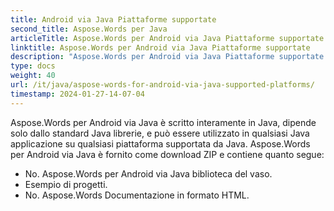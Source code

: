 ```yaml
---
title: Android via Java Piattaforme supportate
second_title: Aspose.Words per Java
articleTitle: Aspose.Words per Android via Java Piattaforme supportate
linktitle: Aspose.Words per Android via Java Piattaforme supportate
description: "Aspose.Words per Android via Java Piattaforme supportate."
type: docs
weight: 40
url: /it/java/aspose-words-for-android-via-java-supported-platforms/
timestamp: 2024-01-27-14-07-04
---
```


Aspose.Words per Android via Java è scritto interamente in Java, dipende solo dallo standard Java librerie, e può essere utilizzato in qualsiasi Java applicazione su qualsiasi piattaforma supportata da Java. Aspose.Words per Android via Java è fornito come download ZIP e contiene quanto segue:

- No. Aspose.Words per Android via Java biblioteca del vaso.
- Esempio di progetti.
- No. Aspose.Words Documentazione in formato HTML.






